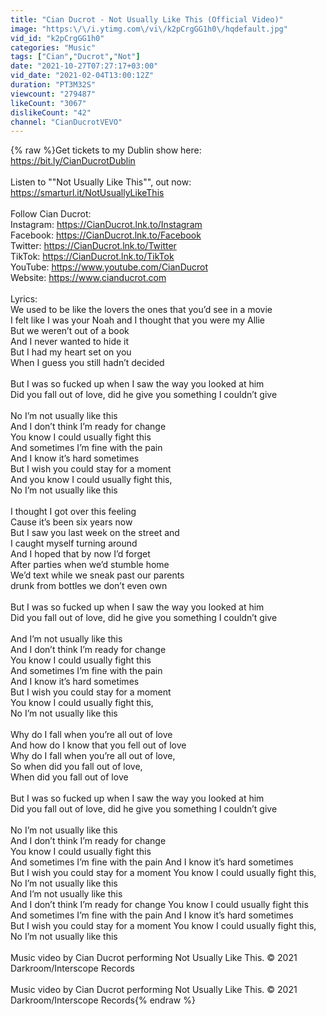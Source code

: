 ```yaml
---
title: "Cian Ducrot - Not Usually Like This (Official Video)"
image: "https:\/\/i.ytimg.com\/vi\/k2pCrgGG1h0\/hqdefault.jpg"
vid_id: "k2pCrgGG1h0"
categories: "Music"
tags: ["Cian","Ducrot","Not"]
date: "2021-10-27T07:27:17+03:00"
vid_date: "2021-02-04T13:00:12Z"
duration: "PT3M32S"
viewcount: "279487"
likeCount: "3067"
dislikeCount: "42"
channel: "CianDucrotVEVO"
---
```

{% raw %}Get tickets to my Dublin show here: <a rel="nofollow" target="blank" href="https://bit.ly/CianDucrotDublin">https://bit.ly/CianDucrotDublin</a> <br /><br />Listen to &quot;&quot;Not Usually Like This&quot;&quot;, out now: <a rel="nofollow" target="blank" href="https://smarturl.it/NotUsuallyLikeThis">https://smarturl.it/NotUsuallyLikeThis</a><br /><br />Follow Cian Ducrot:<br />Instagram: <a rel="nofollow" target="blank" href="https://CianDucrot.lnk.to/Instagram">https://CianDucrot.lnk.to/Instagram</a><br />Facebook: <a rel="nofollow" target="blank" href="https://CianDucrot.lnk.to/Facebook">https://CianDucrot.lnk.to/Facebook</a><br />Twitter: <a rel="nofollow" target="blank" href="https://CianDucrot.lnk.to/Twitter">https://CianDucrot.lnk.to/Twitter</a><br />TikTok: <a rel="nofollow" target="blank" href="https://CianDucrot.lnk.to/TikTok">https://CianDucrot.lnk.to/TikTok</a><br />YouTube: <a rel="nofollow" target="blank" href="https://www.youtube.com/CianDucrot">https://www.youtube.com/CianDucrot</a><br />Website: <a rel="nofollow" target="blank" href="https://www.cianducrot.com">https://www.cianducrot.com</a><br /><br />Lyrics:<br />We used to be like the lovers the ones that you’d see in a movie <br />I felt like I was your Noah and I thought that you were my Allie <br />But we weren’t out of a book<br />And I never wanted to hide it<br />But I had my heart set on you<br />When I guess you still hadn’t decided<br /><br />But I was so fucked up when I saw the way you looked at him <br />Did you fall out of love, did he give you something I couldn’t give<br /><br />No I’m not usually like this<br />And I don’t think I’m ready for change <br />You know I could usually fight this<br />And sometimes I’m fine with the pain <br />And I know it’s hard sometimes<br />But I wish you could stay for a moment <br />And you know I could usually fight this, <br />No I’m not usually like this<br /><br />I thought I got over this feeling<br />Cause it’s been six years now<br />But I saw you last week on the street and <br />I caught myself turning around<br />And I hoped that by now I’d forget<br />After parties when we’d stumble home <br />We’d text while we sneak past our parents <br />drunk from bottles we don’t even own<br /><br />But I was so fucked up when I saw the way you looked at him <br />Did you fall out of love, did he give you something I couldn’t give<br /><br />And I’m not usually like this<br />And I don’t think I’m ready for change <br />You know I could usually fight this<br />And sometimes I’m fine with the pain <br />And I know it’s hard sometimes<br />But I wish you could stay for a moment <br />You know I could usually fight this,<br />No I’m not usually like this<br /><br />Why do I fall when you’re all out of love<br />And how do I know that you fell out of love <br />Why do I fall when you’re all out of love, <br />So when did you fall out of love,<br />When did you fall out of love<br /><br />But I was so fucked up when I saw the way you looked at him <br />Did you fall out of love, did he give you something I couldn’t give<br /><br />No I’m not usually like this<br />And I don’t think I’m ready for change <br />You know I could usually fight this<br />And sometimes I’m fine with the pain And I know it’s hard sometimes<br />But I wish you could stay for a moment You know I could usually fight this,<br />No I’m not usually like this<br />And I’m not usually like this<br />And I don’t think I’m ready for change You know I could usually fight this<br />And sometimes I’m fine with the pain And I know it’s hard sometimes<br />But I wish you could stay for a moment You know I could usually fight this,<br />No I’m not usually like this<br /><br />Music video by Cian Ducrot performing Not Usually Like This. © 2021 Darkroom/Interscope Records<br /><br />Music video by Cian Ducrot performing Not Usually Like This. © 2021 Darkroom/Interscope Records{% endraw %}
